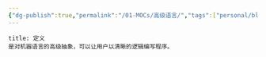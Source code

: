 ```yaml
---
{"dg-publish":true,"permalink":"/01-MOCs/高级语言/","tags":["personal/blog","计算机组成原理/概述"]}
---
```


```ad-info
title: 定义
是对机器语言的高级抽象，可以让用户以清晰的逻辑编写程序。
```

